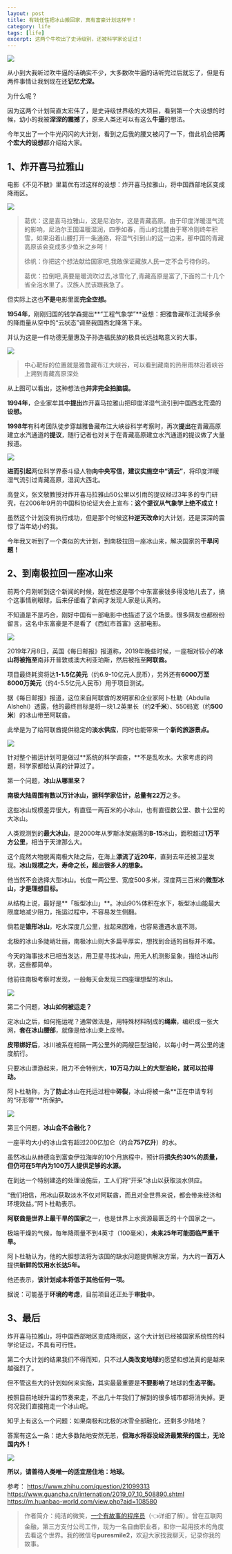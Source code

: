 ```yaml
---
layout: post
title: 有钱任性把冰山搬回家，真有富豪计划这样干！
category: life
tags: [life]
excerpt: 这两个牛吹出了史诗级别，还被科学家论证过！
---
```


![](http://favorites.ren/assets/images/2020/it/banhuijia01.jpg)

从小到大我听过吹牛逼的话确实不少，大多数吹牛逼的话听完过后就忘了，但是有两件事情让我到现在还**记忆尤深。**

为什么呢？

因为这两个计划简直太宏伟了，是史诗级世界级的大项目，看到第一个大设想的时候，幼小的我被**深深的震撼**了，原来人类还可以有这么**牛逼**的想法。

今年又出了一个牛光闪闪的大计划，看到之后我的腰又被闪了一下，借此机会把**两个宏大的设想**都介绍给大家。

## 1、炸开喜马拉雅山

电影《不见不散》里葛优有过这样的设想：炸开喜马拉雅山，将中国西部地区变成降雨区。

![](http://favorites.ren/assets/images/2020/it/banhuijia02.jpg)

>葛优：这是喜马拉雅山，这是尼泊尔，这是青藏高原。由于印度洋暖湿气流的影响，尼泊尔王国温暖湿润，四季如春，而山的北麓由于寒冷则终年积雪，如果沿着山腰打开一条通路，将湿气引到山的这一边来，那中国的青藏高原该会变成多少鱼米之乡呵！
>
>徐帆：你把这个想法献给国家吧,我敢保证藏族人民一定不会亏待你的。
>
>葛优：拉倒吧,真要是暖流吹过去,冰雪化了,青藏高原是富了,下面的二十几个省全泡水里了。汉族人民该跟我急了。

但实际上这也**不是**电影里面**完全空想。**

**1954年**，刚刚归国的钱学森提岀**“工程气象学”**设想：把雅鲁藏布江流域多余的降雨量从空中的“云状态”调至我国西北降落下来。

并认为这是一件功德无量惠及子孙造福民族的极具长远战略意义的大事。

![](http://favorites.ren/assets/images/2020/it/banhuijia03.jpg)

>中心靶标的位置就是雅鲁藏布江大峡谷，可以看到藏南的热带雨林沿着峡谷上溯到青藏高原深处

从上图可以看出，这种想法也**并非完全拍脑袋。**

**1994年**，企业家牟其中**提出**炸开喜马拉雅山把印度洋湿气流引到中国西北荒漠的**设想。**

**1998年**有科考团队徒步穿越雅鲁藏布江大峡谷科学考察时，再次**提出**在青藏高原建立水汽通道的**提议**，随行记者也对关于在青藏高原建立水汽通道的提议做了大量报道。

![](http://favorites.ren/assets/images/2020/it/banhuijia04.jpg)

**进而引起**两位科学界泰斗级人物**向中央写信，**建议实施**空中“调云”**，将印度洋暖湿气流引过青藏高原，湿润大西北。

高登义，张文敬教授对炸开喜马拉雅山50公里以引雨的提议经过3年多的专门研究，在2006年9月的中国科协论证大会上宣布：**这个提议从气象学上绝不成立！**

虽然这个计划没有执行成功，但是那个时候这种**逆天改命**的大计划，还是深深的震惊了当年幼小的我。

今年我又听到了一个类似的大计划，到南极拉回一座冰山来，解决国家的**干旱问题！**

## 2、到南极拉回一座冰山来

前两个月刚听到这个新闻的时候，就在想这是哪个中东富豪钱多得没地儿去了，搞个这事情刷眼球，后来仔细看了新闻才发现人家是认真的。

不知道是不是巧合，刚好中国有一部电影中也描述了这个场景。很多网友也都纷纷留言，这名中东富豪是不是看了《西虹市首富》这部电影。

![](http://favorites.ren/assets/images/2020/it/banhuijia05.jpg)

2019年7月8日，英国《每日邮报》报道称，2019年晚些时候，一座相对较小的**冰山将被拖至**南非开普敦或澳大利亚珀斯，然后被拖至**阿联酋。**

项目最终耗资将达**1-1.5亿美元**（约6.9-10亿元人民币），另外还有**6000万至8000万美元**（约4-5.5亿元人民币）用于项目测试。

据《每日邮报》报道，这位来自阿联酋的发明家和企业家阿卜杜勒（Abdulla Alshehi）透露，他的最终目标是将一块1.2英里长（约**2千米**）、550码宽（约**500米**）的冰山带至阿联酋。

此举是为了给阿联酋提供稳定的**淡水供应**，同时也能带来一个**新的旅游景点。**

![](http://favorites.ren/assets/images/2020/it/banhuijia06.jpg)

针对整个搬运计划可是做过**系统的科学调查，**不是乱吹水。大家考虑的问题，科学家都给认真的计算过了。

第一个问题，**冰山从哪里来？**

**南极大陆周围有数以万计冰山，**据科学家估计，总量有**22万**之多。

这些冰山规模差异很大，有直径一两百米的小冰山，也有直径数公里、数十公里的大冰山。

人类观测到的**最大冰山**，是2000年从罗斯冰架崩落的**B-15**冰山，面积超过**1万平方公里**，相当于天津那么大。

这个庞然大物脱离南极大陆之后，在海上**漂流了近20年**，直到去年还被卫星发现。**冰山规模之大，寿命之长，超出很多人的想象。**

他当然不会选择大型冰山。长度一两公里、宽度500多米，深度两三百米的**微型冰山，才是理想目标。**

从结构上说，最好是**「板型冰山」**。冰山90%体积在水下，板型冰山能最大限度地减少阻力，拖运过程中，不容易发生侧翻。

倘若是**锥形冰山**，吃水深度几公里，拉起来困难，也容易遭遇水底不测。

北极的冰山多陡峭壮丽，南极冰山则大多扁平厚实，想找到合适的目标并不难。

今天的海事技术已相当发达，用卫星寻找冰山，用无人机测影呈象，描绘冰山形状，这些都简单。

他前往南极考察时发现，一般每天会发现三四座理想型的冰山。

![](http://favorites.ren/assets/images/2020/it/banhuijia07.jpg)

第二个问题，**冰山如何被运走？**

定冰山之后，如何拖运呢？通常做法是，用特殊材料制成的**绳索**，编织成一张大网，**套在冰山腰部**，就像是给冰山束上皮带。

**皮带绑好后**，冰川被系在相隔一两公里外的两艘巨型油轮，以每小时一两公里的速度航行。

只要冰山漂游起来，阻力不会特别大，**10万马力以上的大型油轮，就可以拉得动。**

阿卜杜勒称，为了**防止**冰山在托运过程中**碎裂**，冰山将被一条**正在申请专利的“环形带”**所保护。

![](http://favorites.ren/assets/images/2020/it/banhuijia08.jpg)

第三个问题，**冰山会不会融化？**

一座平均大小的冰山含有超过200亿加仑（约合**757亿升**）的水。

虽然冰山从赫德岛到富查伊拉海岸的10个月旅程中，预计将**损失约30%**的质量，但仍可在**5年内为100万人提供足够的水源。**

在到达一个特别建造的处理设施后，工人们将“开采”冰山以获取淡水供应。

“我们相信，用冰山获取淡水不仅对阿联酋，而且对全世界来说，都会带来经济和环境效益。”阿卜杜勒表示。

**阿联酋是世界上最干旱的国家**之一，也是世界上水资源最匮乏的十个国家之一。

极端干燥的气候，每年降雨量不到4英寸（100毫米），**未来25年可能面临严重干旱。**

阿卜杜勒认为，他的大胆想法将为该国的缺水问题提供解决方案，为大约**一百万人**提供**新鲜的饮用水长达5年。**

他还表示，**该计划成本将低于其他任何一项。**

据说：可能基于**环境的考虑**，目前项目还正处于**审批**中。

## 3、最后

炸开喜马拉雅山，将中国西部地区变成降雨区，这个大计划已经被国家系统性的科学论证过，不具有可行性。

第二个大计划的结果我们不得而知，只不过**人类改变地球**的愿望和想法真的是越来越强烈了。

但不管这些大的计划如何来实施，其实最最重要是**不要影响**了地球的**生态平衡。**

按照目前地球升温的节奏来走，不出几十年我们了解到的很多城市都将消失掉。更何况我们直接拖走一个冰山呢。

知乎上有这么一个问题：如果南极和北极的冰雪全部融化，还剩多少陆地？

答案有这么一条：绝大多数陆地安然无恙，**但海水将吞没经济最繁荣的国土，无论国内外！**

![](http://favorites.ren/assets/images/2020/it/banhuijia09.jpg)

**所以，请善待人类唯一的适宜居住地：地球。**

参考：
https://www.zhihu.com/question/21099313
https://www.guancha.cn/internation/2019_07_10_508890.shtml
https://m.huanbao-world.com/view.php?aid=108580

>作者简介：纯洁的微笑，[一个有故事的程序员](https://mp.weixin.qq.com/s/yD8FlQectD057l5i1CZfZA)（👈详细了解）。曾在互联网金融，第三方支付公司工作，现为一名自由职业者，和你一起用技术的角度去看这个世界。我的微信号**puresmile2**，欢迎大家找我聊天，记录你我的故事。
